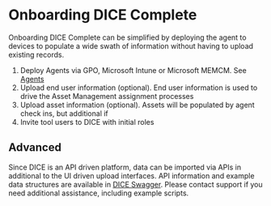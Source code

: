 # Onboarding DICE Complete

Onboarding DICE Complete can be simplified by deploying the agent to devices to populate a wide swath of information without having to upload existing records.

1. Deploy Agents via GPO, Microsoft Intune or Microsoft MEMCM.  See [Agents](../../Agents/Agent.md)
1. Upload end user information (optional).  End user information is used to drive the Asset Management assignment processes
1. Upload asset information (optional).  Assets will be populated by agent check ins, but additional if
1. Invite tool users to DICE with initial roles

## Advanced
Since DICE is an API driven platform, data can be imported via APIs in additional to the UI driven upload interfaces. API information and example data structures are available in [DICE Swagger](https://diceapp.nowmicro.com/swagger).
Please contact support if you need additional assistance, including example scripts.
